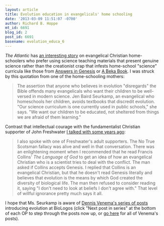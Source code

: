 ```yaml
---
layout: article
title: Evolution education in evangelicals' home schooling
date: '2013-03-09 11:51:07 -0700'
author: Richard B. Hoppe
mt_id: 6691
blog_id: 2
post_id: 6691
basename: evolution_educa_6
---
```

_The Atlantic_ has [an interesting story](http://www.theatlantic.com/national/archive/2013/03/old-earth-young-minds-evangelical-homeschoolers-embrace-evolution/273844/) on evangelical Christian home-schoolers who prefer using science teaching materials that present genuine science rather than the creationist crap that infests home-school "science" curricula like those from [Answers in Genesis](http://www.answersingenesis.org/cec/curricula) or [A Beka Book](http://www.abeka.com/HomeSchool/SubjectInfo/Science.aspx). 
I was struck by this quotation from one of the home-schooling mothers: 

> The assertion that anyone who believes in evolution "disregards" the Bible offends many evangelicals who want their children to be well-versed in modern science. Jen Baird Seurkamp, an evangelical who homeschools her children, avoids textbooks that discredit evolution. "Our science curriculum is one currently used in public schools," she says. "We want our children to be educated, not sheltered from things we are afraid of them learning."

Contrast that intellectual courage with the fundamentalist Christian supporter of John Freshwater [I talked with some years ago](http://pandasthumb.org/archives/2008/06/freshwater-term.html):

> I also spoke with one of Freshwater's adult supporters. The No True Scotsman fallacy was alive and well in that conversation. There was an enlightening moment when I recommended that he read Francis Collins' _The Language of God_ to get an idea of how an evangelical Christian who is a scientist tries to deal with the conflict. The man asked if Collins accepts Genesis. I replied that Collins is an evangelical Christian, but that he doesn't read Genesis literally and believes that evolution is the means by which God created the diversity of biological life. The man then refused to consider reading it, saying "I don't need to look at beliefs I don't agree with." That level of willful ignorance pretty much says it all.

I hope that Ms. Seurkamp is aware of [Dennis Venema's series of posts](http://biologos.org/blog/evolution-basics-a-new-introductory-course-on-evolutionary-biology) introducing evolution at BioLogos (click "Next post in series" at the bottom of each OP to step through the posts now up, or [go here](http://biologos.org/blog/author/dennis-venema) for all of Venema's posts).

